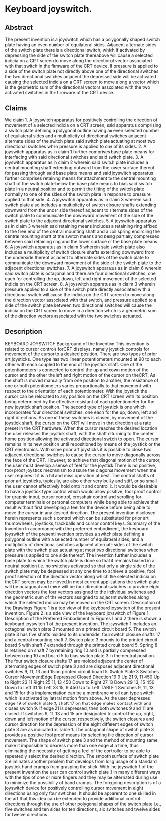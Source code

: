 # Keyboard joyswitch.

## Abstract
The present invention is a joyswitch which has a polygonally shaped switch plate having an even number of equilateral sides. Adjacent alternate sides of the switch plate there is a directional switch, which if activated by depressing the side of the switch plate thereabove will cause a selected indicia on a CRT screen to move along the directional vector associated with that switch in the firmware of the CRT device. If pressure is applied to a side of the switch plate not directly above one of the directional switches the two directional switches adjacent the depressed side will be activated causing the selected indicia on a CRT screen to move along a vector which is the geometric sum of the directional vectors associated with the two activated switches in the firmware of the CRT device.

## Claims
We claim 1. A joyswitch apparatus for positively controlling the direction of movement of a selected indicia on a CRT screen, said apparatus comprising a switch plate defining a polygonal outline having an even selected number of equilateral sides and a multiplicity of directional switches adjacent alternate sides of the switch plate said switch plate actuating at most two directional switches when pressure is applied to one of its sides. 2. A joyswitch apparatus as in claim 1 further comprises base plate means for interfacing with said directional switches and said switch plate. 3. A joyswitch apparatus as in claim 2 wherein said switch plate includes a central mounting shaft extending outward from the lower surface thereof for passing through said base plate means and said joyswitch apparatus further comprises retaining means for attachment to the central mounting shaft of the switch plate below the base plate means to bias said switch plate in a neutral position and to permit the tilting of the switch plate normally to one of the sides of the switch plate in response to pressure applied to that side. 4. A joyswitch apparatus as in claim 3 wherein said switch plate also includes a multiplicity of switch closure shafts extending downward from the under side thereof adjacent to alternate sides of the switch plate to communicate the downward movement of the side of the switch plate to the adjacent directional switches. 5. A joyswitch apparatus as in claim 3 wherein said retaining means includes a retaining ring affixed to the free end of the central mounting shaft and a coil spring encircling the central mounting shaft of the switch means and being partially compressed between said retaining ring and the lower surface of the base plate means. 6. A joyswitch apparatus as in claim 5 wherein said switch plate also includes a multiplicity of switch closure shafts extending downward from the underside thereof adjacent to alternate sides of the switch plate to communicate the downward movement of the side of the switch plate to the adjacent directional switches. 7. A joyswitch apparatus as in claim 6 wherein said switch plate is octagonal and there are four directional switches, one each for controlling the up, down, left and right movement of the selected indicia on the CRT screen. 8. A joyswitch apparatus as in claim 3 wherein pressure applied to a side of the switch plate directly associated with a directional switch will cause the indicia on the CRT screen to move along the direction vector associated with that switch, and pressure applied to a side of the switch plate between two directional switches will cause the indicia on the CRT screen to move in a direction which is a geometric sum of the direction vectors associated with the two switches actuated.

## Description
KEYBOARD JOYSWITCH Background of the Invention This invention is related to cursor controls forCRT displays, namely joystick controls for movement of the cursor to a desired position. There are two types of prior art joysticks. One type has two linear potentiometers mounted at 90 to each other with each coupled to the end of the joystick shaft. One of the potentiometers is connected to control the up and down motion of the cursor and the other the left and right motion of the cursor on theCRT. As the shaft is moved manually from one position to another, the resistance of one or both potentiometers varies proportionally to that movement with respect to the orientation of each potentiometer. With the joystick the cursor can be relocated to any position on the CRT screen with its position being determined by the effective resistant of each potentiometer for the new joystick shaft position. The second type of joystick is one which incorporates four directional switches, one each for the up, down, left and right directions. As one of these switches is closed, by movement of the joystick shaft, the cursor on the CRT will move in that direction at a rate preset in the CRT hardware. When the cursor reaches the desired location the user releases the joystick shaft, with the shaft returning to the center home position allowing the activated directional switch to open. The cursor remains in its new position until repositioned by means of the joystick or the CRT electronics. With some prior art joysticks it is possible to close two adjacent directional switches to cause the cursor to move diagonally across the face of the CRT. However, to achieve that diagonal motion of the cursor, the user must develop a sense of feel for the joystick.There is no positive, fool proof joystick mechanism to assure the diagonal movement when the user requires it it is a hit and miss operation at best. The control shafts of prior art joysticks, typically, are also either very bulky and stiff, or so small the user cannot effectively hold onto it and control it. It would be desirable to have a joystick type control which would allow positive, fool proof control for graphic input, cursor control, crosshair control and scrolling for computer terminals or personal computers while being able to achieve that result without first developing a feel for the device before being able to move the cursor in any desired direction. The present invention disclosed herein represents such a control which can be substituted for prior art thumbwheels, joysticks, trackballs and cursor control keys. Summary of the Invention In accordance with the preferred embodiment, the keyboard joyswitch of the present invention provides a switch plate defining a polygonal outline with a selected number of equilateral sides, and a multiplicity of directional switches adjacent alternate sides of the switch plate with the switch plate actuating at most two directional switches when pressure is applied to one side thereof. The invention further includes a base plate to which the switch plate is done so that it remains biased in a neutral position i.e. no switches activated so that only a single side of the switch plate may be depressed at any one time to achieve a positive, fool proof selection of the direction vector along which the selected indicia on theCRT screen may be moved.In most current applications the switch plate will be octagonal and there will be four directional switches to provide eight direction vectors the four vectors assigned to the individual switches and the geometric sum of the vectors assigned to adjacent switches along which the selected indicia may be moved on the CRT screen. Description of the Drawings Figure 1 is a top view of the keyboard joyswitch of the present invention. Figure 2 is a side view of the keyboard joyswitch of Figure 1. Description of the Preferred Embodiment In Figures 1 and 2 there is shown a keyboard joyswitch 1 of the present invention. The joyswitch 1 includes an octagonal switch plate 3 mounted on a printed circuit board 5. The switch plate 3 has five shafts molded to its underside, four switch closure shafts 17 and a central mounting shaft 7. Switch plate 3 mounts to the printed circuit board 5 with shaft 7 extended through the printed circuit board 5. Spring 8 is retained on shaft 7 by retaining ring 10 and is partially compressed between ring 10 and board 5 to bias switch plate 3 in the neutral position. The four switch closure shafts 17 are molded adjacent the center of alternating edges of switch plate 3 and are disposed adjacent directional switches 9, 11, 13 and 15 on printed circuit board 5. Switch Plate 3 Switches Cursor MovementEdge Depressed Closed Direction 19 9 Up 21 9, 11 450 Up to Right 23 11 Right 25 11, 13 450 Down to Right 27 13 Down 29 13, 15 450 Down to Left 31 15 Left 33 15, 9 450 Up to Left TABLE 1 Switches 9, 11, 13 and 15 for this implementation can be a membrane or oil can type switch which is activated by lateral motion from above. As the user depresses edge 19 of switch plate 3, shaft 17 on that edge makes contact with and closes switch 9. If edge 21 is depressed, then both switches 9 and 11 are closed. If switches 9, 11, 13 and 15 are designated to control the up, right, down and left motion of the cursor, respectively, the switch closures and cursor direction for the depression of the eight different edges of switch plate 3 are as indicated in Table 1. The octagonal shape of switch plate 3 provides a positive fool proof means for selecting the direction of cursor movement. The shape of switch plate 3 and the method of mounting same make it impossible to depress more than one edge at a time, thus eliminating the necessity of getting a feel of the controller to be able to repeatedly select the desired direction. The smooth surface of switch plate 3 eliminates another problem that develops from long usage of a standard joystick hand cramps from grasping the stick. With the joyswitch 1 of the present invention the user can control switch plate 3 in many different ways with the tips of one or more fingers and they may be alternated during use to minimize the possibility of hand cramps. The foregoing description is of a joyswitch device for positively controlling cursor movement in eight directions using only four swtiches. It should be apparent to one skilled in the art that this idea can be extended to provide additional control directions through the use of other polygonal shapes of the switch plate i.e., five switches and ten sides for ten directions, six switches and twelve sides for twelve directions .
